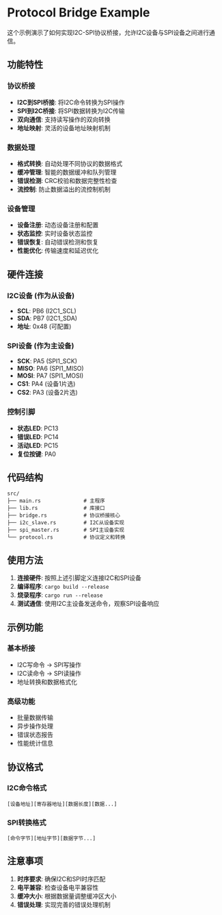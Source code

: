 # Protocol Bridge Example

这个示例演示了如何实现I2C-SPI协议桥接，允许I2C设备与SPI设备之间进行通信。

## 功能特性

### 协议桥接
- **I2C到SPI桥接**: 将I2C命令转换为SPI操作
- **SPI到I2C桥接**: 将SPI数据转换为I2C传输
- **双向通信**: 支持读写操作的双向转换
- **地址映射**: 灵活的设备地址映射机制

### 数据处理
- **格式转换**: 自动处理不同协议的数据格式
- **缓冲管理**: 智能的数据缓冲和队列管理
- **错误检测**: CRC校验和数据完整性检查
- **流控制**: 防止数据溢出的流控制机制

### 设备管理
- **设备注册**: 动态设备注册和配置
- **状态监控**: 实时设备状态监控
- **错误恢复**: 自动错误检测和恢复
- **性能优化**: 传输速度和延迟优化

## 硬件连接

### I2C设备 (作为从设备)
- **SCL**: PB6 (I2C1_SCL)
- **SDA**: PB7 (I2C1_SDA)
- **地址**: 0x48 (可配置)

### SPI设备 (作为主设备)
- **SCK**: PA5 (SPI1_SCK)
- **MISO**: PA6 (SPI1_MISO)
- **MOSI**: PA7 (SPI1_MOSI)
- **CS1**: PA4 (设备1片选)
- **CS2**: PA3 (设备2片选)

### 控制引脚
- **状态LED**: PC13
- **错误LED**: PC14
- **活动LED**: PC15
- **复位按键**: PA0

## 代码结构

```
src/
├── main.rs              # 主程序
├── lib.rs               # 库接口
├── bridge.rs            # 协议桥接核心
├── i2c_slave.rs         # I2C从设备实现
├── spi_master.rs        # SPI主设备实现
└── protocol.rs          # 协议定义和转换
```

## 使用方法

1. **连接硬件**: 按照上述引脚定义连接I2C和SPI设备
2. **编译程序**: `cargo build --release`
3. **烧录程序**: `cargo run --release`
4. **测试通信**: 使用I2C主设备发送命令，观察SPI设备响应

## 示例功能

### 基本桥接
- I2C写命令 → SPI写操作
- I2C读命令 → SPI读操作
- 地址转换和数据格式化

### 高级功能
- 批量数据传输
- 异步操作处理
- 错误状态报告
- 性能统计信息

## 协议格式

### I2C命令格式
```
[设备地址][寄存器地址][数据长度][数据...]
```

### SPI转换格式
```
[命令字节][地址字节][数据字节...]
```

## 注意事项

1. **时序要求**: 确保I2C和SPI时序匹配
2. **电平兼容**: 检查设备电平兼容性
3. **缓冲大小**: 根据数据量调整缓冲区大小
4. **错误处理**: 实现完善的错误处理机制